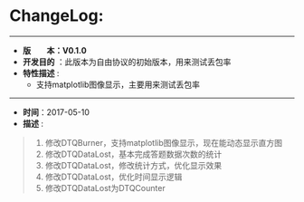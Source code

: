 # ChangeLog:
*****************************************************************************************
* **版　　本：V0.1.0**
* **开发目的** ：此版本为自由协议的初始版本，用来测试丢包率
* **特性描述** : 
	* 支持matplotlib图像显示，主要用来测试丢包率
*****************************************************************************************
* **时间**：2017-05-10
* **描述** :
> 1. 修改DTQBurner，支持matplotlib图像显示，现在能动态显示直方图
> 2. 修改DTQDataLost，基本完成答题数据次数的统计
> 3. 修改DTQDataLost，修改统计方式，优化显示效果
> 4. 修改DTQDataLost，优化时间显示逻辑
> 5. 修改DTQDataLost为DTQCounter
